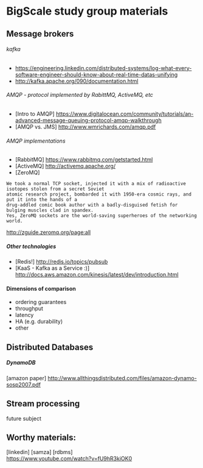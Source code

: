 # BigScale study group materials

## Message brokers

###### kafka
* https://engineering.linkedin.com/distributed-systems/log-what-every-software-engineer-should-know-about-real-time-datas-unifying
* http://kafka.apache.org/090/documentation.html

###### AMQP - protocol implemented by RabittMQ, ActiveMQ, etc
* [Intro to AMQP] https://www.digitalocean.com/community/tutorials/an-advanced-message-queuing-protocol-amqp-walkthrough
* [AMQP vs. JMS] http://www.wmrichards.com/amqp.pdf

###### AMQP implementations
* [RabbitMQ] https://www.rabbitmq.com/getstarted.html
* [ActiveMQ] http://activemq.apache.org/ 
* [ZeroMQ] 
```
We took a normal TCP socket, injected it with a mix of radioactive isotopes stolen from a secret Soviet 
atomic research project, bombarded it with 1950-era cosmic rays, and put it into the hands of a 
drug-addled comic book author with a badly-disguised fetish for bulging muscles clad in spandex. 
Yes, ZeroMQ sockets are the world-saving superheroes of the networking world.
```
http://zguide.zeromq.org/page:all


##### Other technologies
* [Redis!] http://redis.io/topics/pubsub
* [KaaS - Kafka as a Service :)] http://docs.aws.amazon.com/kinesis/latest/dev/introduction.html

#### Dimensions of comparison
* ordering guarantees
* throughput
* latency
* HA (e.g. durability)
* other


## Distributed Databases
##### DynamoDB
[amazon paper] http://www.allthingsdistributed.com/files/amazon-dynamo-sosp2007.pdf



## Stream processing
future subject


## Worthy materials:
[linkedin] [samza] [rdbms] </br> https://www.youtube.com/watch?v=fU9hR3kiOK0



